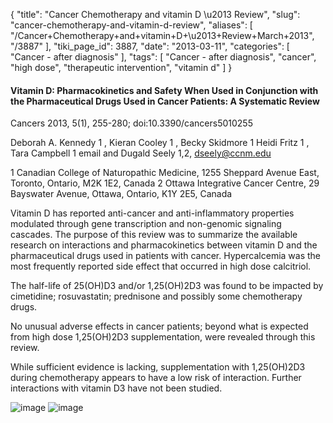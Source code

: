 {
    "title": "Cancer Chemotherapy and vitamin D \u2013 Review",
    "slug": "cancer-chemotherapy-and-vitamin-d-review",
    "aliases": [
        "/Cancer+Chemotherapy+and+vitamin+D+\u2013+Review+March+2013",
        "/3887"
    ],
    "tiki_page_id": 3887,
    "date": "2013-03-11",
    "categories": [
        "Cancer - after diagnosis"
    ],
    "tags": [
        "Cancer - after diagnosis",
        "cancer",
        "high dose",
        "therapeutic intervention",
        "vitamin d"
    ]
}


#### Vitamin D: Pharmacokinetics and Safety When Used in Conjunction with the Pharmaceutical Drugs Used in Cancer Patients: A Systematic Review

Cancers 2013, 5(1), 255-280; doi:10.3390/cancers5010255

Deborah A. Kennedy 1 , Kieran Cooley 1 , Becky Skidmore 1  Heidi Fritz 1 , Tara Campbell 1 email and Dugald Seely 1,2, dseely@ccnm.edu

1 Canadian College of Naturopathic Medicine, 1255 Sheppard Avenue East, Toronto, Ontario, M2K 1E2, Canada 2 Ottawa Integrative Cancer Centre, 29 Bayswater Avenue, Ottawa, Ontario, K1Y 2E5, Canada

Vitamin D has reported anti-cancer and anti-inflammatory properties modulated through gene transcription and non-genomic signaling cascades. The purpose of this review was to summarize the available research on interactions and pharmacokinetics between vitamin D and the pharmaceutical drugs used in patients with cancer. Hypercalcemia was the most frequently reported side effect that occurred in high dose calcitriol. 

The half-life of 25(OH)D3 and/or 1,25(OH)2D3 was found to be impacted by cimetidine; rosuvastatin; prednisone and possibly some chemotherapy drugs. 

No unusual adverse effects in cancer patients; beyond what is expected from high dose 1,25(OH)2D3 supplementation, were revealed through this review. 

While sufficient evidence is lacking, supplementation with 1,25(OH)2D3 during chemotherapy appears to have a low risk of interaction. Further interactions with vitamin D3 have not been studied.

<img src="https://d1bk1kqxc0sym.cloudfront.net/attachments/jpeg/chemo-and-vitamin-d.jpg" alt="image">
<img src="https://d1bk1kqxc0sym.cloudfront.net/attachments/jpeg/chemo-a3.jpg" alt="image">